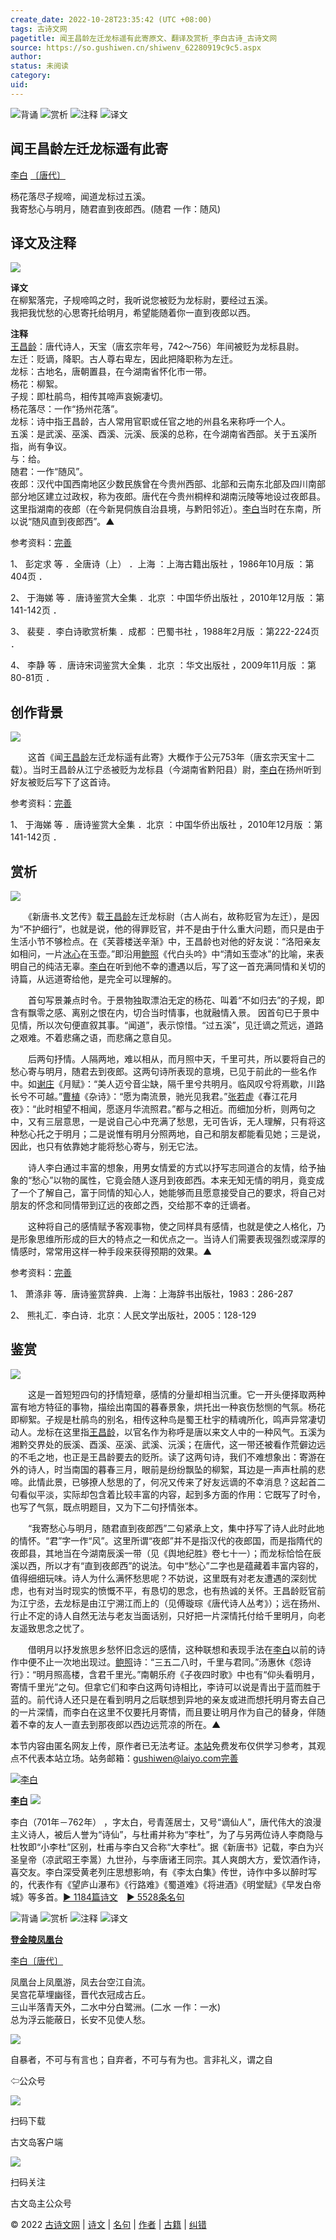 ```yaml
---
create_date: 2022-10-28T23:35:42 (UTC +08:00)
tags: 古诗文网
pagetitle: 闻王昌龄左迁龙标遥有此寄原文、翻译及赏析_李白古诗_古诗文网
source: https://so.gushiwen.cn/shiwenv_62280919c9c5.aspx
author: 
status: 未阅读
category: 
uid: 
---
```


![背诵](https://song.gushiwen.cn/siteimg/bei-pic.png) ![赏析](https://song.gushiwen.cn/siteimg/shang-pic.png) ![注释](https://song.gushiwen.cn/siteimg/zhu-pic.png) ![译文](https://song.gushiwen.cn/siteimg/yi-pic.png)

## 闻王昌龄左迁龙标遥有此寄

[李白](https://so.gushiwen.cn/authorv_b90660e3e492.aspx) [〔唐代〕](https://so.gushiwen.cn/shiwens/default.aspx?cstr=%e5%94%90%e4%bb%a3)

杨花落尽子规啼，闻道龙标过五溪。  
我寄愁心与明月，随君直到夜郎西。(随君 一作：随风)

## 译文及注释

![](https://song.gushiwen.cn/siteimg/speak-er.png)

**译文**  
在柳絮落完，子规啼鸣之时，我听说您被贬为龙标尉，要经过五溪。  
我把我忧愁的心思寄托给明月，希望能随着你一直到夜郎以西。

**注释**  
[王昌龄](https://so.gushiwen.cn/authorv_d9343fa5dac7.aspx)：唐代诗人，天宝（唐玄宗年号，742～756）年间被贬为龙标县尉。  
左迁：贬谪，降职。古人尊右卑左，因此把降职称为左迁。  
龙标：古地名，唐朝置县，在今湖南省怀化市一带。  
杨花：柳絮。  
子规：即杜鹃鸟，相传其啼声哀婉凄切。  
杨花落尽：一作“扬州花落”。  
龙标：诗中指王昌龄，古人常用官职或任官之地的州县名来称呼一个人。  
五溪：是武溪、巫溪、酉溪、沅溪、辰溪的总称，在今湖南省西部。关于五溪所指，尚有争议。  
与：给。  
随君：一作“随风”。  
夜郎：汉代中国西南地区少数民族曾在今贵州西部、北部和云南东北部及四川南部部分地区建立过政权，称为夜郎。唐代在今贵州桐梓和湖南沅陵等地设过夜郎县。这里指湖南的夜郎（在今新晃侗族自治县境，与黔阳邻近）。[李白](https://so.gushiwen.cn/authorv_b90660e3e492.aspx)当时在东南，所以说“随风直到夜郎西”。▲

参考资料：[完善](https://so.gushiwen.cn/jiucuo.aspx?u=%e7%bf%bb%e8%af%911810%e3%80%8a%e8%af%91%e6%96%87%e5%8f%8a%e6%b3%a8%e9%87%8a%e3%80%8b)

1、 彭定求 等 ．全唐诗（上） ．上海 ：上海古籍出版社 ，1986年10月版 ：第404页 ．

2、 于海娣 等 ．唐诗鉴赏大全集 ．北京 ：中国华侨出版社 ，2010年12月版 ：第141-142页 ．

3、 裴斐 ．李白诗歌赏析集 ．成都 ：巴蜀书社 ，1988年2月版 ：第222-224页 ．

4、 李静 等 ．唐诗宋词鉴赏大全集 ．北京 ：华文出版社 ，2009年11月版 ：第80-81页 ．

## 创作背景

![](https://song.gushiwen.cn/siteimg/speak-er.png)

　　这首《闻[王昌龄](https://so.gushiwen.cn/authorv_d9343fa5dac7.aspx)左迁龙标遥有此寄》大概作于公元753年（唐玄宗天宝十二载）。当时王昌龄从江宁丞被贬为龙标县（今湖南省黔阳县）尉，[李白](https://so.gushiwen.cn/authorv_b90660e3e492.aspx)在扬州听到好友被贬后写下了这首诗。

参考资料：[完善](https://so.gushiwen.cn/jiucuo.aspx?u=%e8%b5%8f%e6%9e%902683%e3%80%8a%e5%88%9b%e4%bd%9c%e8%83%8c%e6%99%af%e3%80%8b)

1、 于海娣 等 ．唐诗鉴赏大全集 ．北京 ：中国华侨出版社 ，2010年12月版 ：第141-142页 ．

## 赏析

![](https://song.gushiwen.cn/siteimg/speak-er.png)

　　《新唐书.文艺传》载[王昌龄](https://so.gushiwen.cn/authorv_d9343fa5dac7.aspx)左迁龙标尉（古人尚右，故称贬官为左迁），是因为“不护细行”，也就是说，他的得罪贬官，并不是由于什么重大问题，而只是由于生活小节不够检点。在《芙蓉楼送辛渐》中，王昌龄也对他的好友说：“洛阳亲友如相问，一片[冰心](https://so.gushiwen.cn/authorv_879dd44f793d.aspx)在玉壶。”即沿用[鲍照](https://so.gushiwen.cn/authorv_787b2f03c695.aspx)《代白头吟》中“清如玉壶冰”的比喻，来表明自己的纯洁无辜。[李白](https://so.gushiwen.cn/authorv_b90660e3e492.aspx)在听到他不幸的遭遇以后，写了这一首充满同情和关切的诗篇，从远道寄给他，是完全可以理解的。

　　首句写景兼点时令。于景物独取漂泊无定的杨花、叫着“不如归去”的子规，即含有飘零之感、离别之恨在内，切合当时情事，也就融情入景。 因首句已于景中见情，所以次句便直叙其事。“闻道”，表示惊惜。“过五溪”，见迁谪之荒远，道路之艰难。不着悲痛之语，而悲痛之意自见。

　　后两句抒情。人隔两地，难以相从，而月照中天，千里可共，所以要将自己的愁心寄与明月，随君去到夜郎。这两句诗所表现的意境，已见于前此的一些名作中。如[谢庄](https://so.gushiwen.cn/authorv_cc9408d0a1be.aspx)《月赋》：“美人迈兮音尘缺，隔千里兮共明月。临风叹兮将焉歇，川路长兮不可越。”[曹植](https://so.gushiwen.cn/authorv_6c695909f577.aspx)《杂诗》：“愿为南流景，驰光见我君。”[张若虚](https://so.gushiwen.cn/authorv_787d4a1969b8.aspx)《春江花月夜》：“此时相望不相闻，愿逐月华流照君。”都与之相近。而细加分析，则两句之中，又有三层意思，一是说自己心中充满了愁思，无可告诉，无人理解，只有将这种愁心托之于明月；二是说惟有明月分照两地，自己和朋友都能看见她；三是说，因此，也只有依靠她才能将愁心寄与，别无它法。

　　诗人李白通过丰富的想象，用男女情爱的方式以抒写志同道合的友情，给予抽象的“愁心”以物的属性，它竟会随人逐月到夜郎西。本来无知无情的明月，竟变成了一个了解自己，富于同情的知心人，她能够而且愿意接受自己的要求，将自己对朋友的怀念和同情带到辽远的夜郎之西，交给那不幸的迁谪者。

　　这种将自己的感情赋予客观事物，使之同样具有感情，也就是使之人格化，乃是形象思维所形成的巨大的特点之一和优点之一。当诗人们需要表现强烈或深厚的情感时，常常用这样一种手段来获得预期的效果。▲

参考资料：[完善](https://so.gushiwen.cn/jiucuo.aspx?u=%e8%b5%8f%e6%9e%905507%e3%80%8a%e8%b5%8f%e6%9e%90%e3%80%8b)

1、 萧涤非 等．唐诗鉴赏辞典．上海：上海辞书出版社，1983：286-287

2、 熊礼汇．李白诗．北京：人民文学出版社，2005：128-129

## 鉴赏

![](https://song.gushiwen.cn/siteimg/speak-er.png)

　　这是一首短短四句的抒情短章，感情的分量却相当沉重。它一开头便择取两种富有地方特征的事物，描绘出南国的暮春景象，烘托出一种哀伤愁恻的气氛。杨花即柳絮。子规是杜鹃鸟的别名，相传这种鸟是蜀王杜宇的精魂所化，鸣声异常凄切动人。龙标在这里指[王昌龄](https://so.gushiwen.cn/authorv_d9343fa5dac7.aspx)，以官名作为称呼是唐以来文人中的一种风气。五溪为湘黔交界处的辰溪、酉溪、巫溪、武溪、沅溪；在唐代，这一带还被看作荒僻边远的不毛之地，也正是王昌龄要去的贬所。读了这两句诗，我们不难想象出：寄游在外的诗人，时当南国的暮春三月，眼前是纷纷飘坠的柳絮，耳边是一声声杜鹃的悲啼。此情此景，已够撩人愁思的了，何况又传来了好友远谪的不幸消息？这起首二句看似平淡，实际却包含着比较丰富的内容，起到多方面的作用：它既写了时令，也写了气氛，既点明题目，又为下二句抒情张本。

　　“我寄愁心与明月，随君直到夜郎西”二句紧承上文，集中抒写了诗人此时此地的情怀。“君”字一作“风”。这里所谓“夜郎”并不是指汉代的夜郎国，而是指隋代的夜郎县，其地当在今湖南辰溪一带（见《舆地纪胜》卷七十一）；而龙标恰恰在辰溪以西，所以才有“直到夜郎西”的说法。句中“愁心”二字也是蕴藏着丰富内容的，值得细细玩味。诗人为什么满怀愁思呢？不妨说，这里既有对老友遭遇的深刻忧虑，也有对当时现实的愤慨不平，有恳切的思念，也有热诚的关怀。王昌龄贬官前为江宁丞，去龙标是由江宁溯江而上的（见傅璇琮《唐代诗人丛考》）；远在扬州、行止不定的诗人自然无法与老友当面话别，只好把一片深情托付给千里明月，向老友遥致思念之忧了。

　　借明月以抒发旅思乡愁怀旧念远的感情，这种联想和表现手法在[李白](https://so.gushiwen.cn/authorv_b90660e3e492.aspx)以前的诗作中便不止一次地出现过。[鲍照](https://so.gushiwen.cn/authorv_787b2f03c695.aspx)诗：“三五二八时，千里与君同。”汤惠休《怨诗行》：“明月照高楼，含君千里光。”南朝乐府《子夜四时歌》中也有“仰头看明月，寄情千里光”之句。但拿它们和李白这两句诗相比，李诗可以说是青出于蓝而胜于蓝的。前代诗人还只是在看到明月之后联想到异地的亲友或进而想托明月寄去自己的一片深情，而李白在这里不仅要托月寄情，而且要让明月作为自己的替身，伴随着不幸的友人一直去到那夜郎以西边远荒凉的所在。▲

本节内容由匿名网友上传，原作者已无法考证。[本站](https://www.gushiwen.cn/)免费发布仅供学习参考，其观点不代表本站立场。站务邮箱：gushiwen@laiyo.com[完善](https://so.gushiwen.cn/jiucuo.aspx?u=%e8%b5%8f%e6%9e%902684%e3%80%8a%e9%89%b4%e8%b5%8f%e3%80%8b)

[![李白](https://song.gushiwen.cn/authorImg/libai.jpg)](https://so.gushiwen.cn/authorv_b90660e3e492.aspx)

[**李白**](https://so.gushiwen.cn/authorv_b90660e3e492.aspx) ![](https://song.gushiwen.cn/siteimg/speak-er.png)

李白（701年－762年） ，字太白，号青莲居士，又号“谪仙人”，唐代伟大的浪漫主义诗人，被后人誉为“诗仙”，与杜甫并称为“李杜”，为了与另两位诗人李商隐与杜牧即“小李杜”区别，杜甫与李白又合称“大李杜”。据《新唐书》记载，李白为兴圣皇帝（凉武昭王李暠）九世孙，与李唐诸王同宗。其人爽朗大方，爱饮酒作诗，喜交友。李白深受黄老列庄思想影响，有《李太白集》传世，诗作中多以醉时写的，代表作有《望庐山瀑布》《行路难》《蜀道难》《将进酒》《明堂赋》《早发白帝城》等多首。[► 1184篇诗文](https://so.gushiwen.cn/shiwens/default.aspx?astr=%e6%9d%8e%e7%99%bd)　[► 5528条名句](https://so.gushiwen.cn/mingjus/default.aspx?astr=%e6%9d%8e%e7%99%bd)

![背诵](https://song.gushiwen.cn/siteimg/bei-pic.png) ![赏析](https://song.gushiwen.cn/siteimg/shang-pic.png) ![注释](https://song.gushiwen.cn/siteimg/zhu-pic.png) ![译文](https://song.gushiwen.cn/siteimg/yi-pic.png)

[**登金陵凤凰台**](https://so.gushiwen.cn/shiwenv_8820c89ca4e5.aspx)

[李白](https://so.gushiwen.cn/authorv.aspx?name=%e6%9d%8e%e7%99%bd)[〔唐代〕](https://so.gushiwen.cn/shiwens/default.aspx?cstr=%e5%94%90%e4%bb%a3)

凤凰台上凤凰游，凤去台空江自流。  
吴宫花草埋幽径，晋代衣冠成古丘。  
三山半落青天外，二水中分白鹭洲。(二水 一作：一水)  
总为浮云能蔽日，长安不见使人愁。

![](https://song.gushiwen.cn/siteimg/app/erma_guwendao.png)

自暴者，不可与有言也；自弃者，不可与有为也。言非礼义，谓之自

⇦公众号

![](https://song.gushiwen.cn/siteimg/app/appdownGwd2021.png)

扫码下载

古文岛客户端

![](https://song.gushiwen.cn/siteimg/app/erma_guwendao.png)

扫码关注

古文岛主公众号

© 2022 [古诗文网](https://www.gushiwen.cn/) | [诗文](https://so.gushiwen.cn/shiwens/) | [名句](https://so.gushiwen.cn/mingjus/) | [作者](https://so.gushiwen.cn/authors/) | [古籍](https://so.gushiwen.cn/guwen/) | [纠错](https://so.gushiwen.cn/jiucuo.aspx?u=)
